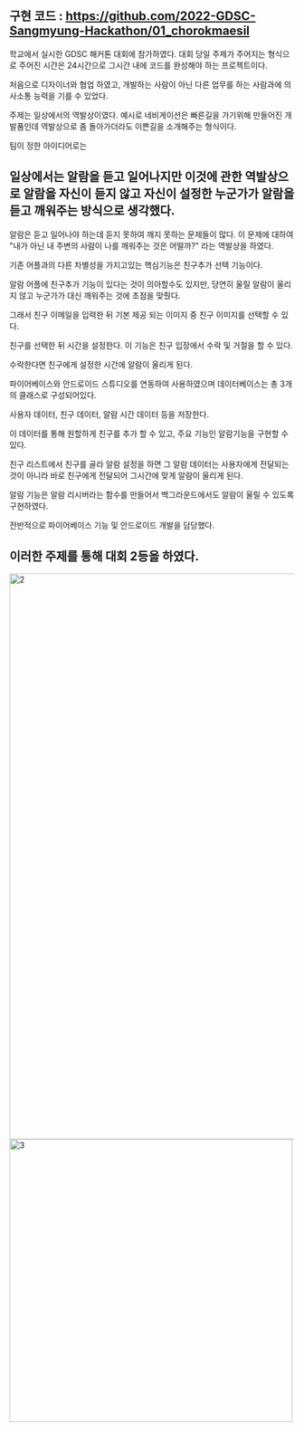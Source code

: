 ## 구현 코드 : https://github.com/2022-GDSC-Sangmyung-Hackathon/01_chorokmaesil

학교에서 실시한 GDSC 해커톤 대회에 참가하였다. 대회 당일 주제가 주어지는 형식으로 주어진 시간은 24시간으로 그시간 내에 코드를 완성해야 하는 프로젝트이다.  


처음으로 디자이너와 협업 하였고, 개발하는 사람이 아닌 다른 업무를 하는 사람과에 의사소통 능력을 기를 수 있었다.


주제는 일상에서의 역발상이였다. 예시로 네비게이션은 빠른길을 가기위해 만들어진 개발품인데 역발상으로 좀 돌아가더라도 이쁜길을 소개해주는 형식이다. 


팀이 정한 아이디어로는 


## 일상에서는 알람을 듣고 일어나지만 이것에 관한 역발상으로 알람을 자신이 듣지 않고 자신이 설정한 누군가가 알람을 듣고 깨워주는 방식으로 생각했다. 


알람은 듣고 일어나야 하는데 듣지 못하여 깨지 못하는 문제들이 많다. 이 문제에 대하여 "내가 아닌 내 주변의 사람이 나를 깨워주는 것은 어떨까?" 라는 역발상을 하였다. 


기존 어플과의 다른 차별성을 가지고있는 핵심기능은 친구추가 선택 기능이다. 


알람 어플에 친구추가 기능이 있다는 것이 의아할수도 있지만, 당연히 울릴 알람이 울리지 않고 누군가가 대신 깨워주는 것에 초점을 맞췄다.


그래서 친구 이메일을 입력한 뒤 기본 제공 되는 이미지 중 친구 이미지를 선택할 수 있다. 


친구를 선택한 뒤 시간을 설정한다. 이 기능은 친구 입장에서 수락 및 거절을 할 수 있다.


수락한다면 친구에게 설정한 시간에 알람이 울리게 된다.


파이어베이스와 안드로이드 스튜디오를 연동하여 사용하였으며 데이터베이스는 총 3개의 클래스로 구성되어있다. 


사용자 데이터, 친구 데이터, 알람 시간 데이터 등을 저장한다. 


이 데이터를 통해 원할하게 친구를 추가 할 수 있고, 주요 기능인 알람기능을 구현할 수 있다.


친구 리스트에서 친구를 골라 알람 설정을 하면 그 알람 데이터는 사용자에게 전달되는 것이 아니라 바로 친구에게 전달되어 그시간에 맞게 알람이 울리게 된다.


알람 기능은 알람 리시버라는 함수를 만들어서 백그라운드에서도 알람이 울릴 수 있도록 구현하였다. 


전반적으로 파이어베이스 기능 및 안드로이드 개발을 담당했다.


## 이러한 주제를 통해 대회 2등을 하였다.


<img width="1000" alt="2" src="https://user-images.githubusercontent.com/79968300/179389305-9cc992e7-906c-4b4e-a566-8711f3418272.PNG">


<img width="500" alt="3" src="https://user-images.githubusercontent.com/79968300/179389309-e0a4729b-0a03-4e81-9cda-257e3d0bcd2f.PNG">
